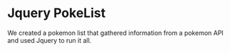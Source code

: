 Jquery PokeList
====================

We created a pokemon list that gathered information from a pokemon API and used Jquery to run it all.